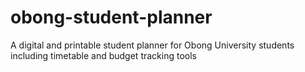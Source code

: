 # obong-student-planner
A digital and printable student planner for Obong University students including timetable and budget tracking tools
